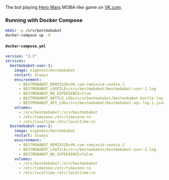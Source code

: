 The bot playing [Hero Wars](https://vk.com/app5327745) MOBA-like game on [VK.com](https://vk.com).

### Running with Docker Compose

```bash
mkdir -p /srv/bestmobabot
docker-compose up -d
```

#### `docker-compose.yml`

```yaml
version: "3.3"
services:
  bestmobabot-user-1:
    image: eigenein/bestmobabot
    restart: always
    environment:
      - BESTMOBABOT_REMIXSID=VK.com-remixsid-cookie-1
      - BESTMOBABOT_LOGFILE=/srv/bestmobabot/bestmobabot-user-1.log
      - BESTMOBABOT_NO_EXPERIENCE=true
      - BESTMOBABOT_BATTLE_LOG=/srv/bestmobabot/bestmobabot-battle-log-1.jsonl
      - BESTMOBABOT_API_LOG=/srv/bestmobabot/bestmobabot-api-log-1.jsonl
    volumes:
      - /srv/bestmobabot:/srv/bestmobabot
      - /etc/timezone:/etc/timezone:ro
      - /etc/localtime:/etc/localtime:ro
  bestmobabot-user-2:
    image: eigenein/bestmobabot
    restart: always
    environment:
      - BESTMOBABOT_REMIXSID=VK.com-remixsid-cookie-2
      - BESTMOBABOT_LOGFILE=/srv/bestmobabot/bestmobabot-user-2.log
      - BESTMOBABOT_NO_EXPERIENCE=false
    volumes:
      - /srv/bestmobabot:/srv/bestmobabot
      - /etc/timezone:/etc/timezone:ro
      - /etc/localtime:/etc/localtime:ro
```
